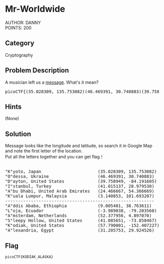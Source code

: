 <h1>Mr-Worldwide</h1>
AUTHOR: DANNY<br>
POINTS: 200

<h2>Category</h2>
Cryptography

<h2>Problem Description</h2>
A musician left us a <a href="https://github.com/laiyutong/picoCTF_2019_writeup/blob/main/Cryptography/Mr-Worldwide/message.txt">message</a>. What's it mean?
<pre text="des">picoCTF{(35.028309, 135.753082)(46.469391, 30.740883)(39.758949, -84.191605)(41.015137, 28.979530)(24.466667, 54.366669)(3.140853, 101.693207)_(9.005401, 38.763611)(-3.989038, -79.203560)(52.377956, 4.897070)(41.085651, -73.858467)(57.790001, -152.407227)(31.205753, 29.924526)}</pre>

<h2>Hints</h2>
(None)

<h2>Solution</h2>
Message looks like the longitude and latitude, so search it in Google Map and note the first letter of the location.<br>
Put all the letters together and you can get flag！<br><br>
<pre class="text">
"K"yoto, Japan                      (35.028309, 135.753082)
"O"dessa, Ukraine                   (46.469391, 30.740883)
"D"ayton, United States             (39.758949, -84.191605)
"I"stanbul, Turkey                  (41.015137, 28.979530)
"A"bu Dhabi, United Arab Emirates   (24.466667, 54.366669)
"K"uala Lumpur, Malaysia            (3.140853, 101.693207)
----------------------------------------------------------
"A"ddis Ababa, Ethiophia            (9.005401, 38.763611)
"L"oja, Ecuador                     (-3.989038, -79.203560)
"A"msterdam, Netherlands            (52.377956, 4.897070)
"S"leepy Hollow, United States      (41.085651, -73.858467)
"K"odiak, United States             (57.790001, -152.407227)
"A"lexandria, Egypt                 (31.205753, 29.924526)
</pre>

<h2>Flag</h2>
<code>picoCTF{KODIAK_ALASKA}</code>


